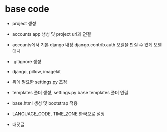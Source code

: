 # base code
- project 생성
- accounts app 생성 및 project url과 연결
- accounts에서 기본 django 내장 django.contrib.auth 모델을 만질 수 있게 모델 대치
- .gitignore 생성
- django, pillow, imagekit
- 위에 필요한 settings.py 조정
- templates 폴더 생성, settings.py base templates 폴더 연결
- base.html 생성 및 bootstrap 적용
- LANGUAGE_CODE, TIME_ZONE 한국으로 설정

- 대댓글